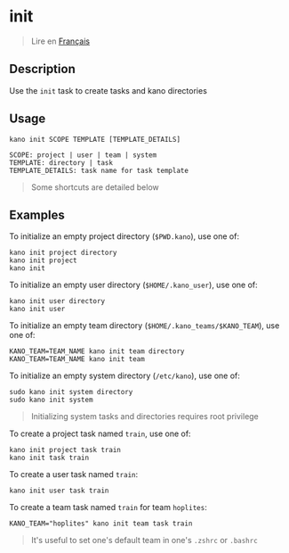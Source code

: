 # init

> Lire en [Français](/docs/fr/tasks/init.md)

## Description

Use the `init` task to create tasks and kano directories

## Usage

```text
kano init SCOPE TEMPLATE [TEMPLATE_DETAILS]

SCOPE: project | user | team | system
TEMPLATE: directory | task
TEMPLATE_DETAILS: task name for task template
```

> Some shortcuts are detailed below

## Examples

To initialize an empty project directory (`$PWD.kano`), use one of:

```shell
kano init project directory
kano init project
kano init
```

To initialize an empty user directory (`$HOME/.kano_user`), use one of:

```shell
kano init user directory
kano init user
```

To initialize an empty team directory (`$HOME/.kano_teams/$KANO_TEAM`), use one of:

```shell
KANO_TEAM=TEAM_NAME kano init team directory
KANO_TEAM=TEAM_NAME kano init team
```

To initialize an empty system directory (`/etc/kano`), use one of:

```shell
sudo kano init system directory
sudo kano init system
```

> Initializing system tasks and directories requires root privilege

To create a project task named `train`, use one of:

```shell
kano init project task train
kano init task train
```

To create a user task named `train`:

```shell
kano init user task train
```

To create a team task named `train` for team `hoplites`:

```shell
KANO_TEAM="hoplites" kano init team task train
```

> It's useful to set one's default team in one's `.zshrc` or `.bashrc`

